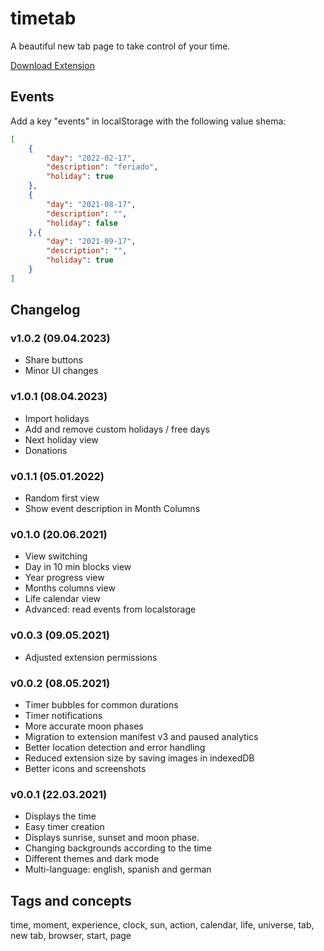 # timetab

A beautiful new tab page to take control of your time.

[Download Extension](https://chrome.google.com/webstore/detail/timetab/liobdfgkcgpgfeoemlcoelichpjpbkhe)


## Events

Add a key "events" in localStorage with the following value shema:

```json
[
    {
        "day": "2022-02-17",
        "description": "feriado",
        "holiday": true
    },
    {
        "day": "2021-08-17",
        "description": "",
        "holiday": false
    },{
        "day": "2021-09-17",
        "description": "",
        "holiday": true
    }
]
```

## Changelog

### v1.0.2 (09.04.2023)

 - Share buttons
 - Minor UI changes

### v1.0.1 (08.04.2023)

 - Import holidays
 - Add and remove custom holidays / free days
 - Next holiday view
 - Donations

### v0.1.1 (05.01.2022)

 - Random first view
 - Show event description in Month Columns

### v0.1.0 (20.06.2021)

 - View switching
 - Day in 10 min blocks view
 - Year progress view
 - Months columns view
 - Life calendar view
 - Advanced: read events from localstorage

### v0.0.3 (09.05.2021)

 - Adjusted extension permissions

### v0.0.2 (08.05.2021)

 - Timer bubbles for common durations
 - Timer notifications
 - More accurate moon phases
 - Migration to extension manifest v3 and paused analytics
 - Better location detection and error handling
 - Reduced extension size by saving images in indexedDB
 - Better icons and screenshots

### v0.0.1 (22.03.2021)

 - Displays the time
 - Easy timer creation
 - Displays sunrise, sunset and moon phase.
 - Changing backgrounds according to the time
 - Different themes and dark mode
 - Multi-language: english, spanish and german

## Tags and concepts

time, moment, experience, clock, sun, action, calendar, life, universe, tab, new tab, browser, start, page